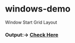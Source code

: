 # windows-demo
Window Start Grid Layout

### Output:-> [Check Here](https://vasu-windows-demo.netlify.app/)
